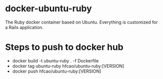 # docker-ubuntu-ruby

The Ruby docker container based on Ubuntu.
Everything is customized for a Rails application.

# Steps to push to docker hub
- docker build -t ubuntu-ruby . -f Dockerfile
- docker tag ubuntu-ruby hfcao/ubuntu-ruby:[VERSION]
- docker push hfcao/ubuntu-ruby:[VERSION]